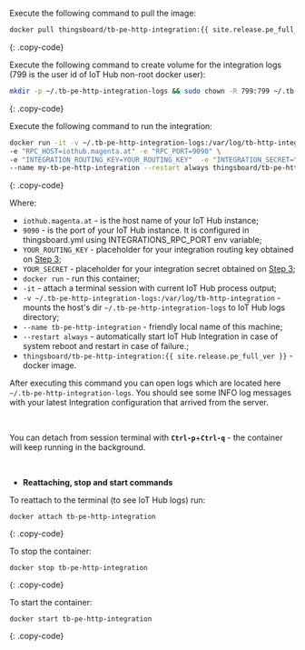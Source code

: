Execute the following command to pull the image:

```bash
docker pull thingsboard/tb-pe-http-integration:{{ site.release.pe_full_ver }}
```
{: .copy-code}

Execute the following command to create volume for the integration logs (799 is the user id of IoT Hub non-root docker user):

```bash
mkdir -p ~/.tb-pe-http-integration-logs && sudo chown -R 799:799 ~/.tb-pe-http-integration-logs
```
{: .copy-code}

Execute the following command to run the integration:

```bash
docker run -it -v ~/.tb-pe-http-integration-logs:/var/log/tb-http-integration \
-e "RPC_HOST=iothub.magenta.at" -e "RPC_PORT=9090" \
-e "INTEGRATION_ROUTING_KEY=YOUR_ROUTING_KEY"  -e "INTEGRATION_SECRET=YOUR_SECRET" \
--name my-tb-pe-http-integration --restart always thingsboard/tb-pe-http-integration:{{ site.release.pe_full_ver }}
```
{: .copy-code}

Where: 
    
- `iothub.magenta.at` - is the host name of your IoT Hub instance;
- `9090` - is the port of your IoT Hub instance. It is configured in thingsboard.yml using INTEGRATIONS_RPC_PORT env variable;    
- `YOUR_ROUTING_KEY` - placeholder for your integration routing key obtained on [Step 3](/docs/user-guide/integrations/remote-integrations/#step-3-save-remote-integration-credentials);
- `YOUR_SECRET` - placeholder for your integration secret obtained on [Step 3](/docs/user-guide/integrations/remote-integrations/#step-3-save-remote-integration-credentials);
- `docker run`              - run this container;
- `-it`                     - attach a terminal session with current IoT Hub process output;
- `-v ~/.tb-pe-http-integration-logs:/var/log/tb-http-integration`   - mounts the host's dir `~/.tb-pe-http-integration-logs` to IoT Hub logs directory;
- `--name tb-pe-http-integration`             - friendly local name of this machine;
- `--restart always`        - automatically start IoT Hub Integration in case of system reboot and restart in case of failure.;
- `thingsboard/tb-pe-http-integration:{{ site.release.pe_full_ver }}`          - docker image.

After executing this command you can open logs which are located here `~/.tb-pe-http-integration-logs`. 
You should see some INFO log messages with your latest Integration configuration that arrived from the server.

<br/>

You can detach from session terminal with **`Ctrl-p`**+**`Ctrl-q`** - the container will keep running in the background.

<br/>

- **Reattaching, stop and start commands**

To reattach to the terminal (to see IoT Hub logs) run:

```
docker attach tb-pe-http-integration
```
{: .copy-code}

To stop the container:

```
docker stop tb-pe-http-integration
```
{: .copy-code}

To start the container:

```
docker start tb-pe-http-integration
```
{: .copy-code}

